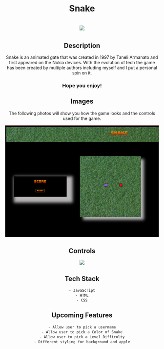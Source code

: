 
<div align="center">
<h1><strong>Snake</strong> 


<img src="https://media.giphy.com/media/26DN0U3SqKDG2fTFe/giphy.gif" width="px"/></h1>


<div align="center">

## <strong>Description</strong>

Snake is an animated gate that was created in 1997 by Taneli Armanato and first appeared on the Nokia devices. With the evolution of tech the game has been created by multiple authors including myself and I put a personal spin on it. 

### Hope you enjoy!



## <strong>Images</strong>
The following photos will show you how the game looks and the controls used for the game.

![Snake Frame](./images/snake.png)

## <strong>Controls</strong>
![](./images/marcus-urbenz-cUIl28-EWeI-unsplash.jpg)
## <strong>Tech Stack</strong>

    - JavaScript
    - HTML
    - CSS


## <strong>Upcoming Features</strong>

    - Allow user to pick a username
    - Allow user to pick a Color of Snake
    - Allow user to pick a Level Difficulty
    - Different styling for background and apple